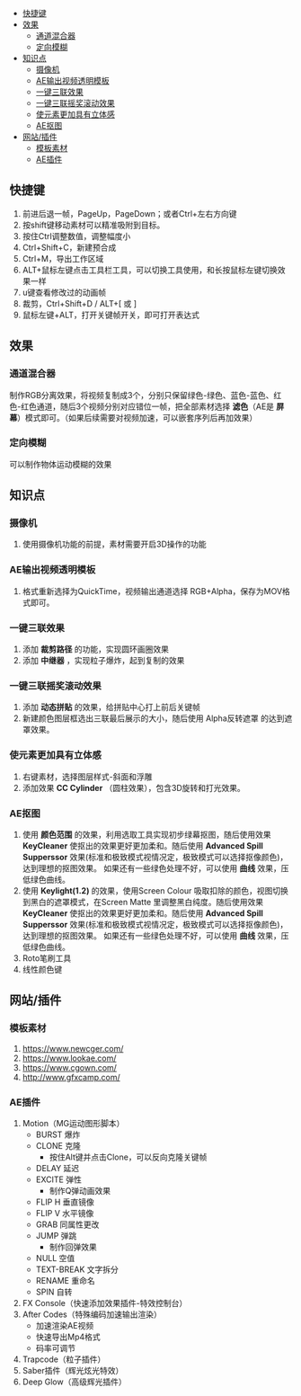 - [快捷键](#快捷键)
- [效果](#效果)
  - [通道混合器](#通道混合器)
  - [定向模糊](#定向模糊)
- [知识点](#知识点)
  - [摄像机](#摄像机)
  - [AE输出视频透明模板](#ae输出视频透明模板)
  - [一键三联效果](#一键三联效果)
  - [一键三联摇奖滚动效果](#一键三联摇奖滚动效果)
  - [使元素更加具有立体感](#使元素更加具有立体感)
  - [AE抠图](#ae抠图)
- [网站/插件](#网站插件)
  - [模板素材](#模板素材)
  - [AE插件](#ae插件)

## 快捷键

1. 前进后退一帧，PageUp，PageDown；或者Ctrl+左右方向键
2. 按shift键移动素材可以精准吸附到目标。
3. 按住Ctrl调整数值，调整幅度小
4. Ctrl+Shift+C，新建预合成
5. Ctrl+M，导出工作区域
6. ALT+鼠标左键点击工具栏工具，可以切换工具使用，和长按鼠标左键切换效果一样
7. u键查看修改过的动画帧
8. 裁剪，Ctrl+Shift+D / ALT+[ 或 ]
9. 鼠标左键+ALT，打开关键帧开关，即可打开表达式



## 效果

### 通道混合器

制作RGB分离效果，将视频复制成3个，分别只保留绿色-绿色、蓝色-蓝色、红色-红色通道，随后3个视频分别对应错位一帧，把全部素材选择 **滤色**（AE是 **屏幕**）模式即可。（如果后续需要对视频加速，可以嵌套序列后再加效果）

### 定向模糊

可以制作物体运动模糊的效果


## 知识点

### 摄像机

1. 使用摄像机功能的前提，素材需要开启3D操作的功能

### AE输出视频透明模板

1. 格式重新选择为QuickTime，视频输出通道选择 RGB+Alpha，保存为MOV格式即可。

### 一键三联效果

1. 添加 **裁剪路径** 的功能，实现圆环画圈效果
2. 添加 **中继器** ，实现粒子爆炸，起到复制的效果

### 一键三联摇奖滚动效果

1. 添加 **动态拼贴** 的效果，给拼贴中心打上前后关键帧
2. 新建颜色图层框选出三联最后展示的大小，随后使用 Alpha反转遮罩 的达到遮罩效果。

### 使元素更加具有立体感

1. 右键素材，选择图层样式-斜面和浮雕
2. 添加效果 **CC Cylinder** （圆柱效果），包含3D旋转和打光效果。
### AE抠图

1. 使用 **颜色范围** 的效果，利用选取工具实现初步绿幕抠图，随后使用效果 **KeyCleaner** 使抠出的效果更好更加柔和。随后使用 **Advanced Spill Supperssor** 效果(标准和极致模式视情况定，极致模式可以选择抠像颜色)，达到理想的抠图效果。 如果还有一些绿色处理不好，可以使用 **曲线** 效果，压低绿色曲线。
1. 使用 **Keylight(1.2)** 的效果，使用Screen Colour 吸取扣除的颜色，视图切换到黑白的遮罩模式，在Screen Matte 里调整黑白纯度。随后使用效果 **KeyCleaner** 使抠出的效果更好更加柔和。随后使用 **Advanced Spill Supperssor** 效果(标准和极致模式视情况定，极致模式可以选择抠像颜色)，达到理想的抠图效果。 如果还有一些绿色处理不好，可以使用 **曲线** 效果，压低绿色曲线。
1. Roto笔刷工具
1. 线性颜色键


## 网站/插件

### 模板素材

1. https://www.newcger.com/
2. https://www.lookae.com/
3. https://www.cgown.com/
4. http://www.gfxcamp.com/

### AE插件

1. Motion（MG运动图形脚本）
   - BURST 爆炸
   - CLONE 克隆
     - 按住Alt键并点击Clone，可以反向克隆关键帧 
   - DELAY 延迟
   - EXCITE 弹性
     - 制作Q弹动画效果
   - FLIP H 垂直镜像
   - FLIP V 水平镜像
   - GRAB 同属性更改
   - JUMP 弹跳
     - 制作回弹效果
   - NULL 空值
   - TEXT-BREAK 文字拆分
   - RENAME 重命名
   - SPIN 自转
2. FX Console（快速添加效果插件-特效控制台）
3. After Codes（特殊编码加速输出渲染）
   - 加速渲染AE视频
   - 快速导出Mp4格式
   - 码率可调节
4. Trapcode（粒子插件）
5. Saber插件（辉光炫光特效）
6. Deep Glow（高级辉光插件）